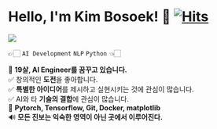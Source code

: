 
# Hello, I'm Kim Bosoek! 👋 [![Hits](https://hits.seeyoufarm.com/api/count/incr/badge.svg?url=https%3A%2F%2Fgithub.com%2FBOSOEK%2Fhit-counter&count_bg=%23676DB0&title_bg=%23352F2F&icon=&icon_color=%23E7E7E7&title=hits&edge_flat=false)](https://hits.seeyoufarm.com)
<a href='boseoggim08@gmail.com'><img src="https://img.shields.io/badge/boseoggim08@gmail.com-EA4335?style=flat-square&logo=Gmail&logoColor=white&link=mailto:fomagran6@gmail.com"/></a> 


👉🏻 ```AI Development``` ```NLP``` ```Python``` 👈🏻  

📎 **19살, AI Engineer를 꿈꾸고 있습니다.**    
  ✅  창의적인 **도전**을 좋아합니다.   
✅  **특별한 아이디어**를 제시하고 실현시키는 것에 관심이 많습니다.   
✅  AI와 타 **기술의 결합**에 관심이 많습니다.   
💪  **Pytorch, Tensorflow, Git, Docker, matplotlib**   
🔊  **모든 진보는 익숙한 영역이 아닌 곳에서 이루어진다.**   



